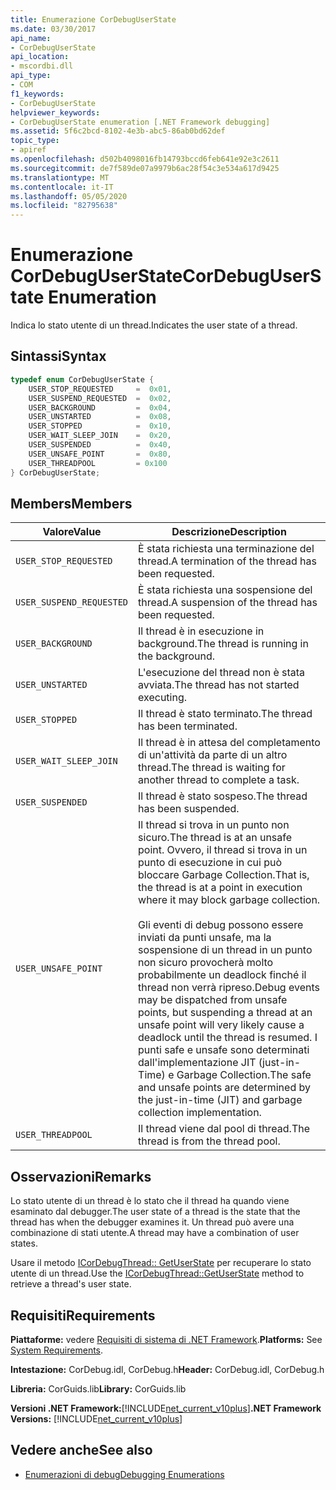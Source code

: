 ```yaml
---
title: Enumerazione CorDebugUserState
ms.date: 03/30/2017
api_name:
- CorDebugUserState
api_location:
- mscordbi.dll
api_type:
- COM
f1_keywords:
- CorDebugUserState
helpviewer_keywords:
- CorDebugUserState enumeration [.NET Framework debugging]
ms.assetid: 5f6c2bcd-8102-4e3b-abc5-86ab0bd62def
topic_type:
- apiref
ms.openlocfilehash: d502b4098016fb14793bccd6feb641e92e3c2611
ms.sourcegitcommit: de7f589de07a9979b6ac28f54c3e534a617d9425
ms.translationtype: MT
ms.contentlocale: it-IT
ms.lasthandoff: 05/05/2020
ms.locfileid: "82795638"
---
```

# <a name="cordebuguserstate-enumeration"></a><span data-ttu-id="02d43-102">Enumerazione CorDebugUserState</span><span class="sxs-lookup"><span data-stu-id="02d43-102">CorDebugUserState Enumeration</span></span>
<span data-ttu-id="02d43-103">Indica lo stato utente di un thread.</span><span class="sxs-lookup"><span data-stu-id="02d43-103">Indicates the user state of a thread.</span></span>  
  
## <a name="syntax"></a><span data-ttu-id="02d43-104">Sintassi</span><span class="sxs-lookup"><span data-stu-id="02d43-104">Syntax</span></span>  
  
```cpp  
typedef enum CorDebugUserState {  
    USER_STOP_REQUESTED     =  0x01,  
    USER_SUSPEND_REQUESTED  =  0x02,  
    USER_BACKGROUND         =  0x04,  
    USER_UNSTARTED          =  0x08,  
    USER_STOPPED            =  0x10,  
    USER_WAIT_SLEEP_JOIN    =  0x20,  
    USER_SUSPENDED          =  0x40,  
    USER_UNSAFE_POINT       =  0x80,  
    USER_THREADPOOL         = 0x100  
} CorDebugUserState;  
```  
  
## <a name="members"></a><span data-ttu-id="02d43-105">Members</span><span class="sxs-lookup"><span data-stu-id="02d43-105">Members</span></span>  
  
|<span data-ttu-id="02d43-106">Valore</span><span class="sxs-lookup"><span data-stu-id="02d43-106">Value</span></span>|<span data-ttu-id="02d43-107">Descrizione</span><span class="sxs-lookup"><span data-stu-id="02d43-107">Description</span></span>|  
|-----------|-----------------|  
|`USER_STOP_REQUESTED`|<span data-ttu-id="02d43-108">È stata richiesta una terminazione del thread.</span><span class="sxs-lookup"><span data-stu-id="02d43-108">A termination of the thread has been requested.</span></span>|  
|`USER_SUSPEND_REQUESTED`|<span data-ttu-id="02d43-109">È stata richiesta una sospensione del thread.</span><span class="sxs-lookup"><span data-stu-id="02d43-109">A suspension of the thread has been requested.</span></span>|  
|`USER_BACKGROUND`|<span data-ttu-id="02d43-110">Il thread è in esecuzione in background.</span><span class="sxs-lookup"><span data-stu-id="02d43-110">The thread is running in the background.</span></span>|  
|`USER_UNSTARTED`|<span data-ttu-id="02d43-111">L'esecuzione del thread non è stata avviata.</span><span class="sxs-lookup"><span data-stu-id="02d43-111">The thread has not started executing.</span></span>|  
|`USER_STOPPED`|<span data-ttu-id="02d43-112">Il thread è stato terminato.</span><span class="sxs-lookup"><span data-stu-id="02d43-112">The thread has been terminated.</span></span>|  
|`USER_WAIT_SLEEP_JOIN`|<span data-ttu-id="02d43-113">Il thread è in attesa del completamento di un'attività da parte di un altro thread.</span><span class="sxs-lookup"><span data-stu-id="02d43-113">The thread is waiting for another thread to complete a task.</span></span>|  
|`USER_SUSPENDED`|<span data-ttu-id="02d43-114">Il thread è stato sospeso.</span><span class="sxs-lookup"><span data-stu-id="02d43-114">The thread has been suspended.</span></span>|  
|`USER_UNSAFE_POINT`|<span data-ttu-id="02d43-115">Il thread si trova in un punto non sicuro.</span><span class="sxs-lookup"><span data-stu-id="02d43-115">The thread is at an unsafe point.</span></span> <span data-ttu-id="02d43-116">Ovvero, il thread si trova in un punto di esecuzione in cui può bloccare Garbage Collection.</span><span class="sxs-lookup"><span data-stu-id="02d43-116">That is, the thread is at a point in execution where it may block garbage collection.</span></span><br /><br /> <span data-ttu-id="02d43-117">Gli eventi di debug possono essere inviati da punti unsafe, ma la sospensione di un thread in un punto non sicuro provocherà molto probabilmente un deadlock finché il thread non verrà ripreso.</span><span class="sxs-lookup"><span data-stu-id="02d43-117">Debug events may be dispatched from unsafe points, but suspending a thread at an unsafe point  will very likely cause a deadlock until the thread is resumed.</span></span> <span data-ttu-id="02d43-118">I punti safe e unsafe sono determinati dall'implementazione JIT (just-in-Time) e Garbage Collection.</span><span class="sxs-lookup"><span data-stu-id="02d43-118">The safe and unsafe points are determined by the just-in-time (JIT) and garbage collection implementation.</span></span>|  
|`USER_THREADPOOL`|<span data-ttu-id="02d43-119">Il thread viene dal pool di thread.</span><span class="sxs-lookup"><span data-stu-id="02d43-119">The thread is from the thread pool.</span></span>|  
  
## <a name="remarks"></a><span data-ttu-id="02d43-120">Osservazioni</span><span class="sxs-lookup"><span data-stu-id="02d43-120">Remarks</span></span>  
 <span data-ttu-id="02d43-121">Lo stato utente di un thread è lo stato che il thread ha quando viene esaminato dal debugger.</span><span class="sxs-lookup"><span data-stu-id="02d43-121">The user state of a thread is the state that the thread has when the debugger examines it.</span></span> <span data-ttu-id="02d43-122">Un thread può avere una combinazione di stati utente.</span><span class="sxs-lookup"><span data-stu-id="02d43-122">A thread may have a combination of user states.</span></span>  
  
 <span data-ttu-id="02d43-123">Usare il metodo [ICorDebugThread:: GetUserState](icordebugthread-getuserstate-method.md) per recuperare lo stato utente di un thread.</span><span class="sxs-lookup"><span data-stu-id="02d43-123">Use the [ICorDebugThread::GetUserState](icordebugthread-getuserstate-method.md) method to retrieve a thread's user state.</span></span>  
  
## <a name="requirements"></a><span data-ttu-id="02d43-124">Requisiti</span><span class="sxs-lookup"><span data-stu-id="02d43-124">Requirements</span></span>  
 <span data-ttu-id="02d43-125">**Piattaforme:** vedere [Requisiti di sistema di .NET Framework](../../get-started/system-requirements.md).</span><span class="sxs-lookup"><span data-stu-id="02d43-125">**Platforms:** See [System Requirements](../../get-started/system-requirements.md).</span></span>  
  
 <span data-ttu-id="02d43-126">**Intestazione:** CorDebug.idl, CorDebug.h</span><span class="sxs-lookup"><span data-stu-id="02d43-126">**Header:** CorDebug.idl, CorDebug.h</span></span>  
  
 <span data-ttu-id="02d43-127">**Libreria:** CorGuids.lib</span><span class="sxs-lookup"><span data-stu-id="02d43-127">**Library:** CorGuids.lib</span></span>  
  
 <span data-ttu-id="02d43-128">**Versioni .NET Framework:**[!INCLUDE[net_current_v10plus](../../../../includes/net-current-v10plus-md.md)]</span><span class="sxs-lookup"><span data-stu-id="02d43-128">**.NET Framework Versions:** [!INCLUDE[net_current_v10plus](../../../../includes/net-current-v10plus-md.md)]</span></span>  
  
## <a name="see-also"></a><span data-ttu-id="02d43-129">Vedere anche</span><span class="sxs-lookup"><span data-stu-id="02d43-129">See also</span></span>

- [<span data-ttu-id="02d43-130">Enumerazioni di debug</span><span class="sxs-lookup"><span data-stu-id="02d43-130">Debugging Enumerations</span></span>](debugging-enumerations.md)
